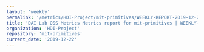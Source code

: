 ```yaml
---
layout: 'weekly'
permalink: '/metrics/HDI-Project/mit-primitives/WEEKLY-REPORT-2019-12-22'
title: 'DAI Lab OSS Metrics Metrics report for mit-primitives | WEEKLY-REPORT-2019-12-22'
organization: 'HDI-Project'
repository: 'mit-primitives'
current_date: '2019-12-22'
---
```

